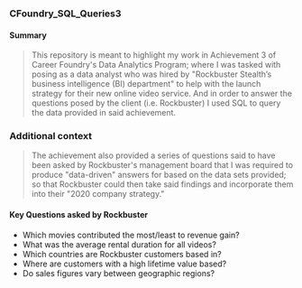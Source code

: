### CFoundry_SQL_Queries3
#### Summary
> This repository is meant to highlight my work in Achievement 3 of Career Foundry's Data Analytics Program; where I was tasked with posing as a data analyst who was hired by "Rockbuster Stealth’s business intelligence (BI) department" to help with the launch strategy for their new online video service. And in order to answer the questions posed by the client (i.e. Rockbuster) I used SQL to query the data provided in said achievement.

### Additional context
> The achievement also provided a series of questions said to have been asked by Rockbuster's management board that I was required to produce "data-driven" answers for based on the data sets provided; so that Rockbuster could then take said findings and incorporate them into their "2020 company strategy." 

#### Key Questions asked by Rockbuster
- Which movies contributed the most/least to revenue gain?
- What was the average rental duration for all videos?
- Which countries are Rockbuster customers based in?
- Where are customers with a high lifetime value based?
- Do sales figures vary between geographic regions?

